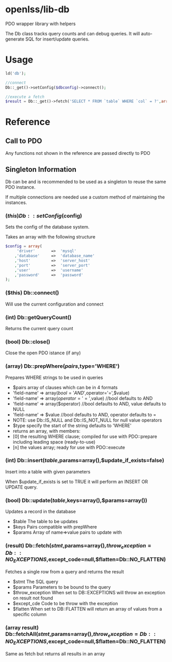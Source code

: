 openlss/lib-db
====

PDO wrapper library with helpers

The Db class tracks query counts and can debug queries.
It will auto-generate SQL for insert/update queries.

Usage
====

```php
ld('db');

//connect
Db::_get()->setConfig($dbconfig)->connect();

//execute a fetch
$result = Db::_get()->fetch('SELECT * FROM `table` WHERE `col` = ?',array($col));
```

Reference
====

Call to PDO
----
Any functions not shown in the reference are passed directly to PDO

Singleton Information
----
Db can be and is recommended to be used as a singleton to reuse the same PDO instance.

If multiple connections are needed use a custom method of maintaining the instances.

### ($this) Db::setConfig($config)
Sets the config of the database system.

Takes an array with the following structure
```php
$config = array(
	 'driver'		=>	'mysql'
	,'database'		=>	'database_name'
	,'host'			=>	'server_host'
	,'port'			=>	'server_port'
	,'user'			=>	'username'
	,'password'		=>	'password'
);
```

### ($this) Db::connect()
Will use the current configuration and connect

### (int) Db::getQueryCount()
Returns the current query count

### (bool) Db::close()
Close the open PDO istance (if any)

### (array) Db::prepWhere($pairs,$type='WHERE')
Prepares WHERE strings to be used in queries
  * $pairs	array of clauses which can be in 4 formats
   * 'field-name'	=>	array($bool='AND',$operator='=',$value)
   * 'field-name'	=>	array($operator='=',$value) //bool defaults to AND
   * 'field-name'	=>	array($operator) //bool defaults to AND, value defaults to NULL
   * 'field-name'	=>	$value //bool defaults to AND, operator defaults to =
   * NOTE: use Db::IS_NULL and Db::IS_NOT_NULL for null value operators
  * $type	specify the start of the string defaults to 'WHERE'
  * returns an array, with members:
   * [0] <string> the resulting WHERE clause; compiled for use with PDO::prepare including leading space (ready-to-use)
   * [n] <array>  the values array; ready for use with PDO::execute

### (int) Db::insert($table,$params=array(),$update_if_exists=false)
Insert into a table with given parameters

When $update_if_exists is set to TRUE it will perform an INSERT OR UPDATE query.

### (bool) Db::update($table,$keys=array(),$params=array())
Updates a record in the database
  * $table	The table to be updates
  * $keys	Pairs compatible with prepWhere
  * $params	Array of name=>value pairs to update with

### (result) Db::fetch($stmt,$params=array(),$throw_exception=Db::NO_EXCEPTIONS,$except_code=null,$flatten=Db::NO_FLATTEN)
Fetches a single row from a query and returns the result
  * $stmt				The SQL query
  * $params				Parameters to be bound to the query
  * $throw_exception	When set to DB::EXCEPTIONS will throw an exception on result not found
  * $except_cde			Code to be throw with the exception
  * $flatten			When set to DB::FLATTEN will return an array of values from a specific column

### (array result) Db::fetchAll($stmt,$params=array(),$throw_exception=Db::NO_EXCEPTIONS,$except_code=null,$flatten=Db::NO_FLATTEN)
Same as fetch but returns all results in an array
